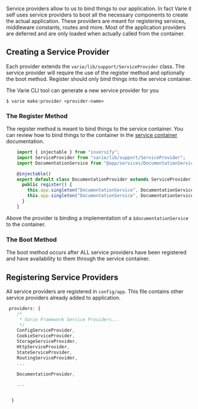 Service providers allow to us to bind things to our application. In fact Varie it self uses service providers to boot all the necessary components to create the actual application.
These providers are meant for registering services, middleware constants, routes and more. Most of the application providers are deferred and are only loaded when actually called from the container.

## Creating a Service Provider

Each provider extends the `varie/lib/support/ServiceProvider` class. The service provider will require the use of the register method and optionally the boot method. Register should only bind things into the service container.

The Varie CLI tool can generate a new service provider for you

`$ varie make:provider <provider-name>`

### The Register Method

The register method is meant to bind things to the service container. You can review how to bind things to the container in the [service container](/docs/{{version}}/service-container) documentation.

```js
    import { injectable } from "inversify";
    import ServiceProvider from "varie/lib/support/ServiceProvider";
    import DocumentationService from "@app/services/DocumentationService";

    @injectable()
    export default class DocumentationProvider extends ServiceProvider {
      public register() {
        this.app.singleton("DocumentationService", DocumentationService);
        this.app.singleton("DocumentationService", DocumentationService);
      }
    }
```

Above the provider is binding a implementation of a `$documentationService` to the container.

### The Boot Method

The boot method occurs after ALL service providers have been registered and have availability to them through the service container.

## Registering Service Providers

All service providers are registered in `config/app`. This file contains other service providers already added to application.

```js
 providers: {
    /*
     * Varie Framework Service Providers...
     */
    ConfigServiceProvider,
    CookieServiceProvider,
    StorageServiceProvider,
    HttpServiceProvider,
    StateServiceProvider,
    RoutingServiceProvider,
    ...

    DocumentationProvider,

    ...


  }
```
